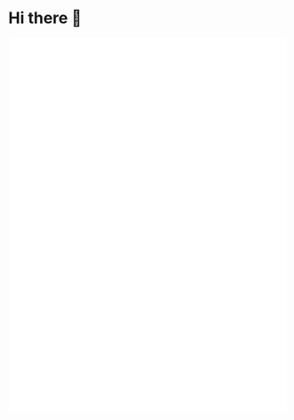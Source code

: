 # Hi there 💋
<p align="center">
  <a href="https://www.youtube.com/watch?v=dQw4w9WgXcQ" target="_blank">
    <img src="/github-metrics.svg" alt="Metrics" width="500">
  </a>
</p>
